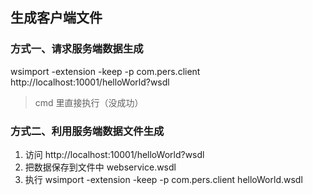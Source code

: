 ## 生成客户端文件

### 方式一、请求服务端数据生成
wsimport -extension -keep -p com.pers.client http://localhost:10001/helloWorld?wsdl
> cmd 里直接执行（没成功）

### 方式二、利用服务端数据文件生成
1. 访问 http://localhost:10001/helloWorld?wsdl
2. 把数据保存到文件中 webservice.wsdl
3. 执行 wsimport -extension -keep -p com.pers.client helloWorld.wsdl